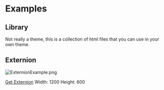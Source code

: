 # Examples

## Library

Not really a theme, this is a collection of html files that you can use in your own theme.

## Externion

![ExternionExample.png](/Pictures/ExternionExample.png 'ExternionExample.png')

[Get Externion](https://github.com/thijnmens/AdofaiWeb/blob/master/Examples/Externion/Externion.html)
Width: 1200
Height: 600
